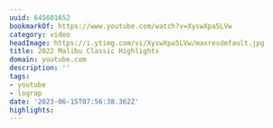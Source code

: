 ```yaml
---
uuid: 645601652
bookmarkOf: https://www.youtube.com/watch?v=XyswXpa5LVw
category: video
headImage: https://i.ytimg.com/vi/XyswXpa5LVw/maxresdefault.jpg
title: 2022 Malibu Classic Highlights
domain: youtube.com
description: ''
tags:
- youtube
- lograp
date: '2023-06-15T07:56:38.362Z'
highlights:
---
```



